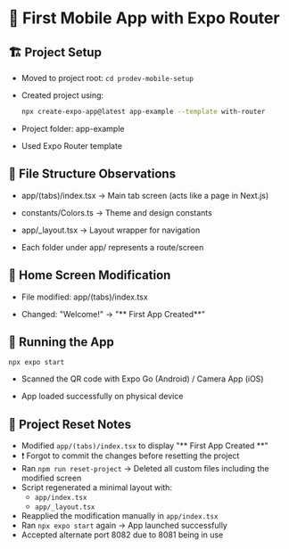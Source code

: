 # 📱 First Mobile App with Expo Router

## 🏗️ Project Setup
- Moved to project root: `cd prodev-mobile-setup`
- Created project using:  
  ```bash
  npx create-expo-app@latest app-example --template with-router
- Project folder: app-example

- Used Expo Router template

## 🧠 File Structure Observations
- app/(tabs)/index.tsx → Main tab screen (acts like a page in Next.js)

- constants/Colors.ts → Theme and design constants

- app/_layout.tsx → Layout wrapper for navigation

- Each folder under app/ represents a route/screen

## 📝 Home Screen Modification
- File modified: app/(tabs)/index.tsx

- Changed:
"Welcome!" → "** First App Created**"

## 🚀 Running the App

```npx expo start```

- Scanned the QR code with Expo Go (Android) / Camera App (iOS)

- App loaded successfully on physical device

## 🔄 Project Reset Notes

- Modified `app/(tabs)/index.tsx` to display "** First App Created **"
- ❗ Forgot to commit the changes before resetting the project
- Ran `npm run reset-project` → Deleted all custom files including the modified screen
- Script regenerated a minimal layout with:
  - `app/index.tsx`
  - `app/_layout.tsx`
- Reapplied the modification manually in `app/index.tsx`
- Ran `npx expo start` again → App launched successfully
- Accepted alternate port 8082 due to 8081 being in use

